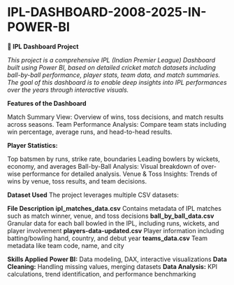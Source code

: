 # IPL-DASHBOARD-2008-2025-IN-POWER-BI

**🏏   IPL Dashboard Project**

_This project is a comprehensive IPL (Indian Premier League) Dashboard built using Power BI, based on detailed cricket match datasets including ball-by-ball performance, player stats, team data, and match summaries. The goal of this dashboard is to enable deep insights into IPL performances over the years through interactive visuals._
 
**Features of the Dashboard**

Match Summary View: Overview of wins, toss decisions, and match results across seasons.
Team Performance Analysis: Compare team stats including win percentage, average runs, and head-to-head results.

**Player Statistics:**

Top batsmen by runs, strike rate, boundaries
Leading bowlers by wickets, economy, and averages
Ball-by-Ball Analysis: Visual breakdown of over-wise performance for detailed analysis.
Venue & Toss Insights: Trends of wins by venue, toss results, and team decisions.

**Dataset Used**
The project leverages multiple CSV datasets:

**File	Description**
**ipl_matches_data.csv**	Contains metadata of IPL matches such as match winner, venue, and toss decisions
**ball_by_ball_data.csv**	Granular data for each ball bowled in the IPL, including runs, wickets, and player involvement
**players-data-updated.csv**	Player information including batting/bowling hand, country, and debut year
**teams_data.csv**	Team metadata like team code, name, and city

**Skills Applied**
**Power BI:** Data modeling, DAX, interactive visualizations
**Data Cleaning:** Handling missing values, merging datasets
**Data Analysis:** KPI calculations, trend identification, and performance benchmarking

